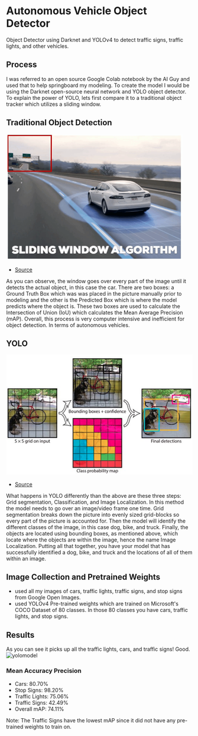 # Autonomous Vehicle Object Detector
Object Detector using Darknet and YOLOv4 to detect traffic signs, traffic lights, and other vehicles.



## Process
I was referred to an open source Google Colab notebook by the AI Guy and used that to help springboard my modeling. To create the model I would be using the Darknet open-source neural network and YOLO object detector. To explain the power of YOLO, lets first compare it to a traditional object tracker which utilizes a sliding window.

## Traditional Object Detection
![sliding_window](/images/sliding_window.gif)    

- [Source](https://towardsdatascience.com/how-do-self-driving-cars-see-13054aee2503)
    
As you can observe, the window goes over every part of the image until it detects the actual object, in this case the car. There are two boxes: a Ground Truth Box which was was placed in the picture manually prior to modeling and the other is the Predicted Box which is where the model predicts where the object is. These two boxes are used to calculate the Intersection of Union (IoU) which calculates the Mean Average Precision (mAP). Overall, this process is very computer intensive and inefficient for object detection. In terms of autonomous vehicles.

## YOLO

![yoloimage](/images/yoloimage.png)      

- [Source](https://towardsdatascience.com/how-do-self-driving-cars-see-13054aee2503)

What happens in YOLO differently than the above are these three steps: Grid segmentation, Classification, and Image Localization. In this method the model needs to go over an image/video frame one time. Grid segmentation breaks down the picture into evenly sized grid-blocks so every part of the picture is accounted for. Then the model will identify the different classes of the image, in this case dog, bike, and truck. Finally, the objects are located using bounding boxes, as mentioned above, which locate where the objects are within the image, hence the name Image Localization. Putting all that together, you have your model that has successfully identified a dog, bike, and truck and the locations of all of them within an image.

## Image Collection and Pretrained Weights
- used all my images of cars, traffic lights, traffic signs, and stop signs from Google Open Images. 
- used YOLOv4 Pre-trained weights which are trained on Microsoft's COCO Dataset of 80 classes. In those 80 classes you have cars, traffic lights, and stop signs.

## Results
As you can see it picks up all the traffic lights, cars, and traffic signs! Good.
![yolomodel](/images/yolomodel.gif)


### Mean Accuracy Precision 

- Cars: 80.70%
- Stop Signs: 98.20%
- Traffic Lights: 75.06%
- Traffic Signs: 42.49%
- Overall mAP: 74.11%

Note: The Traffic Signs have the lowest mAP since it did not have any pre-trained weights to train on.


